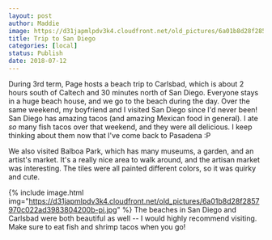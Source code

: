 ```yaml
---
layout: post
author: Maddie
image: https://d31japmlpdv3k4.cloudfront.net/old_pictures/6a01b8d28f2857970c022ad3785206200d-pi.jpg
title: Trip to San Diego
categories: [local]
status: Publish
date: 2018-07-12
---
```


During 3rd term, Page hosts a beach trip to Carlsbad, which is about 2 hours south of Caltech and 30 minutes north of San Diego. Everyone stays in a huge beach house, and we go to the beach during the day. Over the same weekend, my boyfriend and I visited San Diego since I'd never been!
San Diego has amazing tacos (and amazing Mexican food in general). I ate *so* many fish tacos over that weekend, and they were all delicious. I keep thinking about them now that I've come back to Pasadena :P

We also visited Balboa Park, which has many museums, a garden, and an artist's market. It's a really nice area to walk around, and the artisan market was interesting. The tiles were all painted different colors, so it was quirky and cute.


{% include image.html img="https://d31japmlpdv3k4.cloudfront.net/old_pictures/6a01b8d28f2857970c022ad3983804200b-pi.jpg" %}
The beaches in San Diego and Carlsbad were both beautiful as well -- I would highly recommend visiting. Make sure to eat fish and shrimp tacos when you go!
